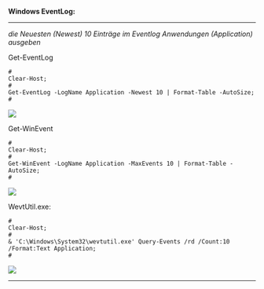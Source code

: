 **Windows EventLog:**

---

_die Neuesten (Newest) 10 Einträge im Eventlog Anwendungen (Application) ausgeben_

Get-EventLog

```
#
Clear-Host;
#
Get-EventLog -LogName Application -Newest 10 | Format-Table -AutoSize;
#
```

<img src="https://github.com/dr-woitschek/powershell/tree/main/Beispiele/EventLog/EventLog_10_Get-EventLog.jpg">

Get-WinEvent

```
#
Clear-Host;
#
Get-WinEvent -LogName Application -MaxEvents 10 | Format-Table -AutoSize;
#

```

<img src="https://github.com/dr-woitschek/powershell/tree/main/Beispiele/EventLog/EventLog_10_Get-WinEvent.jpg">

WevtUtil.exe:

```
#
Clear-Host;
#
& 'C:\Windows\System32\wevtutil.exe' Query-Events /rd /Count:10 /Format:Text Application;
#
```

<img src="https://github.com/dr-woitschek/powershell/tree/main/Beispiele/EventLog/EventLog_10_WevtUtil.exe.jpg">

---
